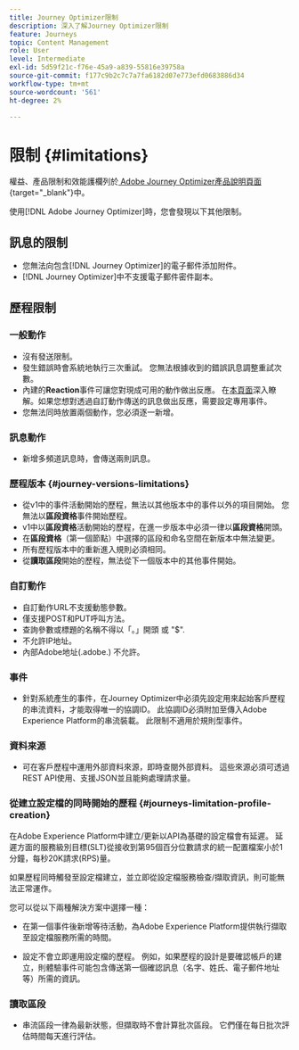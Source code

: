 ```yaml
---
title: Journey Optimizer限制
description: 深入了解Journey Optimizer限制
feature: Journeys
topic: Content Management
role: User
level: Intermediate
exl-id: 5d59f21c-f76e-45a9-a839-55816e39758a
source-git-commit: f177c9b2c7c7a7fa6182d07e773efd0683886d34
workflow-type: tm+mt
source-wordcount: '561'
ht-degree: 2%

---
```


# 限制 {#limitations}

權益、產品限制和效能護欄列於[ Adobe Journey Optimizer產品說明頁面](https://helpx.adobe.com/legal/product-descriptions/adobe-journey-optimizer.html){target=&quot;_blank&quot;}中。

使用[!DNL Adobe Journey Optimizer]時，您會發現以下其他限制。

## 訊息的限制

* 您無法向包含[!DNL Journey Optimizer]的電子郵件添加附件。
* [!DNL Journey Optimizer]中不支援電子郵件密件副本。

## 歷程限制

### 一般動作

* 沒有發送限制。 
* 發生錯誤時會系統地執行三次重試。 您無法根據收到的錯誤訊息調整重試次數。 
* 內建的&#x200B;**Reaction**&#x200B;事件可讓您對現成可用的動作做出反應。 在[本頁面](building-journeys/reaction-events.md)深入瞭解。如果您想對透過自訂動作傳送的訊息做出反應，需要設定專用事件。 
* 您無法同時放置兩個動作，您必須逐一新增。

### 訊息動作

* 新增多頻道訊息時，會傳送兩則訊息。

### 歷程版本 {#journey-versions-limitations}

* 從v1中的事件活動開始的歷程，無法以其他版本中的事件以外的項目開始。 您無法以&#x200B;**區段資格**&#x200B;事件開始歷程。
* v1中以&#x200B;**區段資格**&#x200B;活動開始的歷程，在進一步版本中必須一律以&#x200B;**區段資格**&#x200B;開頭。
* 在&#x200B;**區段資格**（第一個節點）中選擇的區段和命名空間在新版本中無法變更。
* 所有歷程版本中的重新進入規則必須相同。
* 從&#x200B;**讀取區段**開始的歷程，無法從下一個版本中的其他事件開始。
 

### 自訂動作

* 自訂動作URL不支援動態參數。 
* 僅支援POST和PUT呼叫方法。 
* 查詢參數或標題的名稱不得以「。」開頭 或 &quot;$&quot;. 
* 不允許IP地址。 
* 內部Adobe地址(.adobe.) 不允許。
 

### 事件

* 針對系統產生的事件，在Journey Optimizer中必須先設定用來起始客戶歷程的串流資料，才能取得唯一的協調ID。 此協調ID必須附加至傳入Adobe Experience Platform的串流裝載。 此限制不適用於規則型事件。
 

### 資料來源

* 可在客戶歷程中運用外部資料來源，即時查閱外部資料。 這些來源必須可透過REST API使用、支援JSON並且能夠處理請求量。

### 從建立設定檔的同時開始的歷程 {#journeys-limitation-profile-creation}

在Adobe Experience Platform中建立/更新以API為基礎的設定檔會有延遲。 延遲方面的服務級別目標(SLT)從接收到第95個百分位數請求的統一配置檔案小於1分鐘，每秒20K請求(RPS)量。

如果歷程同時觸發至設定檔建立，並立即從設定檔服務檢查/擷取資訊，則可能無法正常運作。

您可以從以下兩種解決方案中選擇一種：

* 在第一個事件後新增等待活動，為Adobe Experience Platform提供執行擷取至設定檔服務所需的時間。

* 設定不會立即運用設定檔的歷程。 例如，如果歷程的設計是要確認帳戶的建立，則體驗事件可能包含傳送第一個確認訊息（名字、姓氏、電子郵件地址等）所需的資訊。

### 讀取區段

* 串流區段一律為最新狀態，但擷取時不會計算批次區段。 它們僅在每日批次評估時間每天進行評估。
